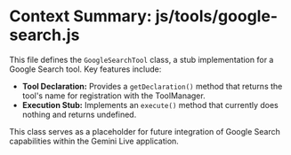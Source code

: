 # Context Summary: js/tools/google-search.js

This file defines the `GoogleSearchTool` class, a stub implementation for a Google Search tool. Key features include:

- **Tool Declaration:** Provides a `getDeclaration()` method that returns the tool's name for registration with the ToolManager.
- **Execution Stub:** Implements an `execute()` method that currently does nothing and returns undefined.

This class serves as a placeholder for future integration of Google Search capabilities within the Gemini Live application.